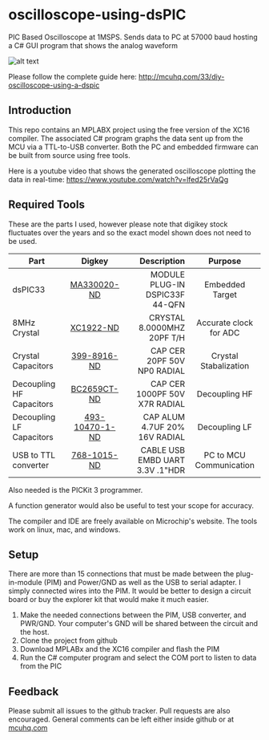 # oscilloscope-using-dsPIC
PIC Based Oscilloscope at 1MSPS. Sends data to PC at 57000 baud hosting a C# GUI program that shows the analog waveform


![alt text](http://mcuhq.com/uploads/1610207fb580915.JPG)

Please follow the complete guide here: http://mcuhq.com/33/diy-oscilloscope-using-a-dspic

## Introduction

This repo contains an MPLABX project using the free version of the XC16 compiler. The associated C# program graphs the data sent up from the MCU via a TTL-to-USB converter. Both the PC and embedded firmware can be built from source using free tools.

Here is a youtube video that shows the generated oscilloscope plotting the data in real-time: https://www.youtube.com/watch?v=lfed25rVaQg

## Required Tools

These are the parts I used, however please note that digikey stock fluctuates over the years and so the exact model shown does not need to be used. 

| Part   |   Digkey | Description |  Purpose
|----------|:-------------:|------:|:-------:|
| dsPIC33 | [MA330020-ND](https://www.digikey.com/product-detail/en/microchip-technology/MA330020/MA330020-ND/2059584) | MODULE PLUG-IN DSPIC33F 44-QFN | Embedded Target |
| 8MHz Crystal | [XC1922-ND](https://www.digikey.com/product-detail/en/ecs-inc/ECS-080-20-4X-DU/XC1922-ND/2781927) | CRYSTAL 8.0000MHZ 20PF T/H | Accurate clock for ADC |
| Crystal Capacitors | [399-8916-ND](https://www.digikey.com/product-detail/en/kemet/C317C200J5G5TA/399-8916-ND/3522973) | CAP CER 20PF 50V NP0 RADIAL | Crystal Stabalization |
| Decoupling HF Capacitors | [BC2659CT-ND](http://www.digikey.com/scripts/DkSearch/dksus.dll?Detail&itemSeq=220562679&uq=636239161586120277) | CAP CER 1000PF 50V X7R RADIAL | Decoupling HF |
| Decoupling LF Capacitors | [493-10470-1-ND](http://www.digikey.com/scripts/DkSearch/dksus.dll?Detail&itemSeq=220562603&uq=636239161586120277) | CAP ALUM 4.7UF 20% 16V RADIAL | Decoupling LF |
| USB to TTL converter | [768-1015-ND](http://www.digikey.com/product-detail/en/ftdi-future-technology-devices-international-ltd/TTL-232R-3V3/768-1015-ND/1836393) | CABLE USB EMBD UART 3.3V .1"HDR | PC to MCU Communication |

Also needed is the PICKit 3 programmer.

A function generator would also be useful to test your scope for accuracy.

The compiler and IDE are freely available on Microchip's website. The tools work on linux, mac, and windows.

## Setup

There are more than 15 connections that must be made between the plug-in-module (PIM) and Power/GND as well as the USB to serial adapter. I simply connected wires into the PIM. It would be better to design a circuit board or buy the explorer kit that would make it much easier.

1. Make the needed connections between the PIM, USB converter, and PWR/GND. Your computer's GND will be shared between the circuit and the host. 
2. Clone the project from github
3. Download MPLABx and the XC16 compiler and flash the PIM
4. Run the C# computer program and select the COM port to listen to data from the PIC

## Feedback

Please submit all issues to the github tracker. Pull requests are also encouraged. General comments can be left either inside github or at [mcuhq.com](http://mcuhq.com/33/diy-usb-oscilloscope-using-a-dspic)